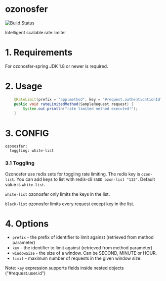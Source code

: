 # ozonosfer

[![Build Status](https://travis-ci.org/iyzico/ozonosfer.svg?branch=master)](https://travis-ci.org/iyzico/ozonosfer)

Intelligent scalable rate limiter

# 1. Requirements

For ozonosfer-spring JDK 1.8 or newer is required.


# 2. Usage

```java
    @RateLimit(prefix = "app:method", key = "#request.authenticationId", windowSize = MINUTE, limit = 10)
    public void rateLimitedMethod(SampleRequest request) {
        System.out.println("rate limited method executed!");
    }
```

# 3. CONFIG

```
ozonosfer:
  toggling: white-list
```

### 3.1 Toggling
   Ozonosfer use redis sets for toggling rate limiting. The redis key is  ```ozon-list```. You can add keys to list with redis-cli ```SADD ozon-list "132"```. Default value is ```white-list```. 
   
   ```white-list``` ozonosfer only limits the keys in the list.
   
   ```black-list``` ozonosfer limits every request except key in the list. 

# 4. Options

* ```prefix``` - the prefix of identifier to limit against (retrieved from method parameter)
* ```key``` - the identifier to limit against (retrieved from method parameter)
* ```windowSize``` - the size of a window. Can be SECOND, MINUTE or HOUR.
* ```limit``` - maximum number of requests in the given window size.

Note: ```key``` expression supports fields inside nested objects ("#request.user.id")
